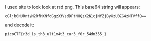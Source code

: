 I used site to look look at red.png. This base64 string will appears:

```
cGljb0NURntyM2RfMXNfdGgzX3VsdDFtNHQzX2N1cjNfZjByXzU0ZG4zNTVffQ==
```

and decode it:

```
picoCTF{r3d_1s_th3_ult1m4t3_cur3_f0r_54dn355_}
```
